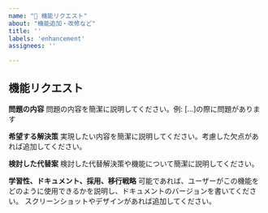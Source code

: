 ```yaml
---
name: "🚀 機能リクエスト"
about: "機能追加・改修など"
title: ''
labels: 'enhancement'
assignees: ''

---
```


## 機能リクエスト

**問題の内容**
問題の内容を簡潔に説明してください。例: [...]の際に問題があります

**希望する解決策**
実現したい内容を簡潔に説明してください。考慮した欠点があれば追加してください。

**検討した代替案**
検討した代替解決策や機能について簡潔に説明してください。

**学習性、ドキュメント、採用、移行戦略**
可能であれば、ユーザーがこの機能をどのように使用できるかを説明し、ドキュメントのバージョンを書いてください。
スクリーンショットやデザインがあれば追加してください。 